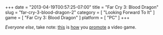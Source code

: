 +++
date = "2013-04-19T00:57:25-07:00"
title = "Far Cry 3: Blood Dragon"
slug = "far-cry-3-blood-dragon-2"
category = [ "Looking Forward To It" ]
game = [ "Far Cry 3: Blood Dragon" ]
platform = [ "PC" ]
+++

<i>Everyone else</i>, take note: <a href="http://www.joystiq.com/2013/04/11/far-cry-3-blood-dragon-breathes-neon-onto-xbla-psn-pc-on-may-1/">this</a> is <a href="http://www.joystiq.com/2013/04/16/far-cry-3-blood-dragon-live-action-trailer-is-stupid-and-great/">how</a> you <a href="http://www.joystiq.com/2013/04/18/biehn-there-done-that-a-far-cry-3-blood-dragon-trailer/">promote</a> a video game.